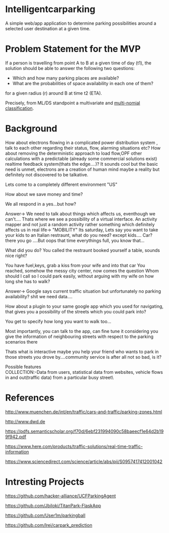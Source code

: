 # Intelligentcarparking
A simple web/app application to determine parking possibilities around a selected user destination at a given time.


# Problem Statement for the MVP

If a person is travelling from point A to B at a given time of day (t1), the solution should be able to answer the following two questions:
- Which and how many parking places are available?
- What are the probabilities of space availability in each one of them?

for a given radius (r) around B at time t2 (ETA).

Precisely, from ML/DS standpoint a multivariate and [multi-nomial classification](https://en.wikipedia.org/wiki/Multiclass_classification).

# Background
How about electrons flowing in a complicated power distribution system , talk to each other regarding their status, flow, alarming situations etc?
How about removing the deterministic approach to load flow,OPF other calculations with a predictable (already some commercial solutions exist) realtime feedback system(thats the edge....)?
It sounds cool but the basic need is unmet, electrons are a creation of human mind maybe a reality but definitely not discovered to be talkative.

Lets come to a completely different environment "US"

How about we save money and time?

We all respond in a yes...but how?

Answer-> We need to talk about things which affects us, eventhough we can't....
Thats where we see a possibility of a virtual interface.
An activity mapper and not just a random activity rather something which definitely affects us in real life-> "MOBILITY"
Its saturday,
Lets say you want to take your kids to an Italian restraunt, what do you need? except kids....
Car? there you go ....But oops that time everythings full, you know that...

What did you do? You called the restraunt booked yourself a table, sounds nice right?

You have fuel,keys, grab a kiss from your wife and into that car
You reached, somehow the messy city center, now comes the question 
Whom should I call so I could park easily, without arguing with my wife on how long she has to walk?

Answer-> Google says current traffic situation but unfortunately no parking availability? shit we need data....

How about a plugin to your same google app which you used for navigating, that gives you a possibility of the streets which you could park into?

You get to specify how long you want to walk too...

Most importantly, you can talk to the app, can fine tune it considering you give the information of neighbouring streets with respect to the parking scenarios there

Thats what is interactive maybe you help your friend who wants to park in those streets you drove by....community service is after all not so bad, is it?

Possible features\
COLLECTION:-Data from users, statistical data from websites, vehicle flows in and out(traffic data) from a particular busy street\

# References

http://www.muenchen.de/int/en/traffic/cars-and-traffic/parking-zones.html

http://www.dwd.de

https://pdfs.semanticscholar.org/f70d/6ebf231994090c58baeecf1e64d2b199f942.pdf

https://www.here.com/products/traffic-solutions/real-time-traffic-information

https://www.sciencedirect.com/science/article/abs/pii/S0957417412001042

# Intresting Projects

https://github.com/hacker-alliance/UCFParkingAgent 

https://github.com/Jbiloki/TitanPark-FlaskApp

https://github.com/User1m/parkingball 

https://github.com/lrei/carpark_prediction
